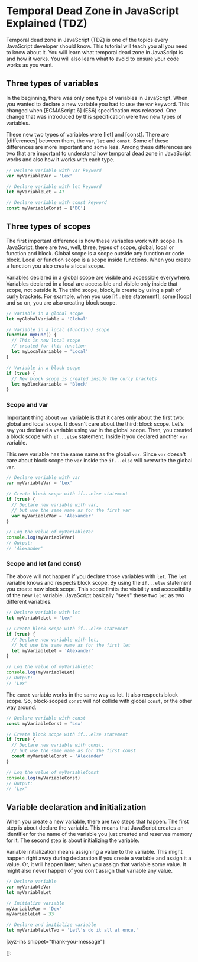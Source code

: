 # Temporal Dead Zone in JavaScript Explained (TDZ)

Temporal dead zone in JavaScript (TDZ) is one of the topics every JavaScript developer should know. This tutorial will teach you all you need to know about it. You will learn what temporal dead zone in JavaScript is and how it works. You will also learn what to avoid to ensure your code works as you want.<!--more-->
<!--
Table of Contents:
-->

## Three types of variables

In the beginning, there was only one type of variables in JavaScript. When you wanted to declare a new variable you had to use the `var` keyword. This changed when [ECMAScript 6] (ES6) specification was released. One change that was introduced by this specification were two new types of variables.

These new two types of variables were [let] and [const]. There are [differences] between them, the `var`, `let` and `const`. Some of these differences are more important and some less. Among these differences are two that are important to understand how temporal dead zone in JavaScript works and also how it works with each type.

```JavaScript
// Declare variable with var keyword
var myVariableVar = 'Lex'

// Declare variable with let keyword
let myVariableLet = 47

// Declare variable with const keyword
const myVariableConst = ['DC']
```

## Three types of scopes

The first important difference is how these variables work with scope. In JavaScript, there are two, well, three, types of scope, global, local or function and block. Global scope is a scope outside any function or code block. Local or function scope is a scope inside functions. When you create a function you also create a local scope.

Variables declared in a global scope are visible and accessible everywhere. Variables declared in a local are accessible and visible only inside that scope, not outside it. The third scope, block, is create by using a pair of curly brackets. For example, when you use [if...else statement], some [loop] and so on, you are also creating block scope.

```JavaScript
// Variable in a global scope
let myGlobalVariable = 'Global'

// Variable in a local (function) scope
function myFunc() {
  // This is new local scope
  // created for this function
  let myLocalVariable = 'Local'
}

// Variable in a block scope
if (true) {
  // New block scope is created inside the curly brackets
  let myBlockVariable = 'Block'
}
```

### Scope and var

Important thing about `var` variable is that it cares only about the first two: global and local scope. It doesn't care about the third: block scope. Let's say you declared a variable using `var` in the global scope. Then, you created a block scope with `if...else` statement. Inside it you declared another `var` variable.

This new variable has the same name as the global `var`. Since `var` doesn't care about block scope the `var` inside the `if...else` will overwrite the global `var`.

```JavaScript
// Declare variable with var
var myVariableVar = 'Lex'

// Create block scope with if...else statement
if (true) {
  // Declare new variable with var,
  // but use the same name as for the first var
  var myVariableVar = 'Alexander'
}

// Log the value of myVariableVar
console.log(myVariableVar)
// Output:
// 'Alexander'
```

### Scope and let (and const)

The above will not happen if you declare those variables with `let`. The `let` variable knows and respects block scope. By using the `if...else` statement you create new block scope. This scope limits the visibility and accessibility of the new `let` variable. JavaScript basically "sees" these two `let` as two different variables.

```JavaScript
// Declare variable with let
let myVariableLet = 'Lex'

// Create block scope with if...else statement
if (true) {
  // Declare new variable with let,
  // but use the same name as for the first let
  let myVariableLet = 'Alexander'
}

// Log the value of myVariableLet
console.log(myVariableLet)
// Output:
// 'Lex'
```

The `const` variable works in the same way as let. It also respects block scope. So, block-scoped `const` will not collide with global `const`, or the other way around.

```JavaScript
// Declare variable with const
const myVariableConst = 'Lex'

// Create block scope with if...else statement
if (true) {
  // Declare new variable with const,
  // but use the same name as for the first const
  const myVariableConst = 'Alexander'
}

// Log the value of myVariableConst
console.log(myVariableConst)
// Output:
// 'Lex'
```

## Variable declaration and initialization

When you create a new variable, there are two steps that happen. The first step is about declare the variable. This means that JavaScript creates an identifier for the name of the variable you just created and reserves memory for it. The second step is about initializing the variable.

Variable initialization means assigning a value to the variable. This might happen right away during declaration if you create a variable and assign it a value. Or, it will happen later, when you assign that variable some value. It might also never happen of you don't assign that variable any value.

```JavaScript
// Declare variable
var myVariableVar
let myVariableLet

// Initialize variable
myVariableVar = 'Dex'
myVariableLet = 33

// Declare and initialize variable
let myVariableLetTwo = 'Let\'s do it all at once.'
```

[xyz-ihs snippet="thank-you-message"]

<!-- ### Links -->
[]:

<!--
### Meta:
-
-->

<!--
### Keywords:
- Temporal Dead Zone in JavaScript
- Temporal Dead Zone
-->

<!--
### Resources:
-
-->
